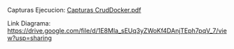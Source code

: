 Capturas Ejecucion: [Capturas CrudDocker.pdf](https://github.com/JorgeMedina14/Crud_Docker_MYSQL/files/15105262/Capturas.CrudDocker.pdf)

Link Diagrama: https://drive.google.com/file/d/1E8Mla_sEUq3yZWoKf4DAnjTEph7pqV_7/view?usp=sharing

